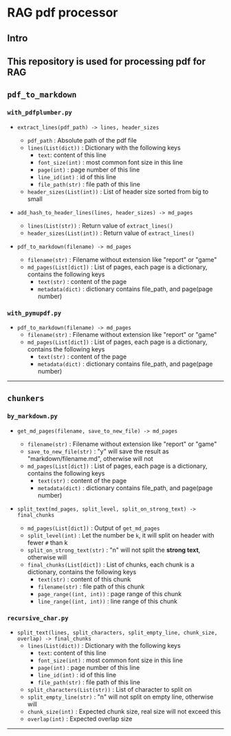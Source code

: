 # RAG pdf processor
## Intro
This repository is used for processing pdf for RAG
---


## `pdf_to_markdown`
### `with_pdfplumber.py`
* `extract_lines(pdf_path) -> lines, header_sizes`
    - `pdf_path` :
Absolute path of the pdf file
    - `lines(List(dict))` :
Dictionary with the following keys
        - `text`: content of this line
        - `font_size(int)` : most common font size in this line
        - `page(int)` : page number of this line
        - `line_id(int)` : id of this line
        - `file_path(str)` : file path of this line
    - `header_sizes(List(int))` :
List of header size sorted from big to small
* `add_hash_to_header_lines(lines, header_sizes) -> md_pages`
    - `lines(List(str))` :
Return value of `extract_lines()`
    - `header_sizes(List(int))` :
Return value of `extract_lines()`

* `pdf_to_markdown(filename) -> md_pages`
    - `filename(str)` :
Filename without extension like "report" or "game"
    - `md_pages(List[dict])` :
List of pages, each page is a dictionary, contains the following keys
        - `text(str)` : content of the page
        - `metadata(dict)` : dictionary contains file_path, and page(page number) 

### `with_pymupdf.py`
* `pdf_to_markdown(filename) -> md_pages`
    - `filename(str)` :
Filename without extension like "report" or "game"
    - `md_pages(List[dict])` :
List of pages, each page is a dictionary, contains the following keys
        - `text(str)` : content of the page
        - `metadata(dict)` : dictionary contains file_path, and page(page number) 
    
---

## `chunkers`
### `by_markdown.py`
* `get_md_pages(filename, save_to_new_file) -> md_pages`
    - `filename(str)` :
Filename without extension like "report" or "game"
    -  `save_to_new_file(str)` :
"y" will save the result as "markdown/filename.md", otherwise will not
    - `md_pages(List[dict])` :
List of pages, each page is a dictionary, contains the following keys
        - `text(str)` : content of the page
        - `metadata(dict)` : dictionary contains file_path, and page(page number)

* `split_text(md_pages, split_level, split_on_strong_text) -> final_chunks`
    - `md_pages(List[dict])` :
Output of `get_md_pages`
    - `split_level(int)` :
Let the number be `k`, it will split on header with fewer `#` than k
    - `split_on_strong_text(str)` :
"n" will not split the **strong text**, otherwise will
    - `final_chunks(List[dict])` :
List of chunks, each chunk is a dictionary, contains the following keys
        - `text(str)` : content of this chunk
        - `filename(str)` : file path of this chunk
        - `page_range((int, int))` : page range of this chunk
        - `line_range((int, int))` : line range of this chunk

### `recursive_char.py`
* `split_text(lines, split_characters, split_empty_line, chunk_size, overlap) -> final_chunks`
    - `lines(List(dict))` :
Dictionary with the following keys
        - `text`: content of this line
        - `font_size(int)` : most common font size in this line
        - `page(int)` : page number of this line
        - `line_id(int)` : id of this line
        - `file_path(str)` : file path of this line
    - `split_characters(List(str))` :
List of character to split on
    - `split_empty_line(str)` :
"n" will not split on empty line, otherwise will
    - `chunk_size(int)` :
Expected chunk size, real size will not exceed this
    - `overlap(int)` :
Expected overlap size

---
